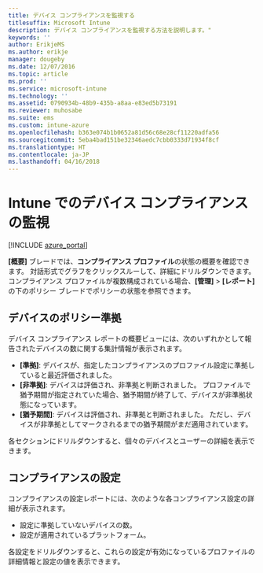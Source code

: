 ```yaml
---
title: デバイス コンプライアンスを監視する
titlesuffix: Microsoft Intune
description: デバイス コンプライアンスを監視する方法を説明します。"
keywords: ''
author: ErikjeMS
ms.author: erikje
manager: dougeby
ms.date: 12/07/2016
ms.topic: article
ms.prod: ''
ms.service: microsoft-intune
ms.technology: ''
ms.assetid: 0790934b-48b9-435b-a8aa-e83ed5b73191
ms.reviewer: muhosabe
ms.suite: ems
ms.custom: intune-azure
ms.openlocfilehash: b363e074b1b0652a81d56c68e28cf11220adfa56
ms.sourcegitcommit: 5eba4bad151be32346aedc7cbb0333d71934f8cf
ms.translationtype: HT
ms.contentlocale: ja-JP
ms.lasthandoff: 04/16/2018
---
```

# <a name="monitor-device-compliance-in-intune"></a>Intune でのデバイス コンプライアンスの監視

[!INCLUDE [azure_portal](./includes/azure_portal.md)]

**[概要]** ブレードでは、**コンプライアンス プロファイル**の状態の概要を確認できます。
対話形式でグラフをクリックスルーして、詳細にドリルダウンできます。 コンプライアンス プロファイルが複数構成されている場合、**[管理]** > **[レポート]** の下のポリシー ブレードでポリシーの状態を参照できます。

##  <a name="device-compliance"></a>デバイスのポリシー準拠

デバイス コンプライアンス レポートの概要ビューには、次のいずれかとして報告されたデバイスの数に関する集計情報が表示されます。

- **[準拠]**: デバイスが、指定したコンプライアンスのプロファイル設定に準拠していると最近評価されました。
- **[非準拠]**: デバイスは評価され、非準拠と判断されました。  プロファイルで猶予期間が指定されていた場合、猶予期間が終了して、デバイスが非準拠状態になっています。
- **[猶予期間]**: デバイスは評価され、非準拠と判断されました。 ただし、デバイスが非準拠としてマークされるまでの猶予期間がまだ適用されています。

各セクションにドリルダウンすると、個々のデバイスとユーザーの詳細を表示できます。

## <a name="setting-compliance"></a>コンプライアンスの設定

コンプライアンスの設定レポートには、次のような各コンプライアンス設定の詳細が表示されます。

- 設定に準拠していないデバイスの数。
- 設定が適用されているプラットフォーム。

各設定をドリルダウンすると、これらの設定が有効になっているプロファイルの詳細情報と設定の値を表示できます。
